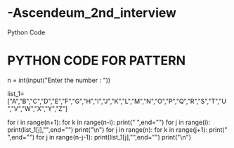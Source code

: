 # -Ascendeum_2nd_interview
Python Code

# PYTHON CODE FOR PATTERN


n = int(input("Enter the number : "))

list_1=["A","B","C","D","E","F","G","H","I","J","K","L","M","N","O","P","Q","R","S","T","U","V","W","X","Y","Z"]

for i in range(n+1):
        for k in range(n-i):
            print(" ",end="")
        for j in range(i):
            print(list_1[j],"",end="")
        print("\n")
for j in range(n):
        for k in range(j+1):
            print(" ",end="")
        for j in range(n-j-1):
            print(list_1[j],"",end="")
        print("\n")





